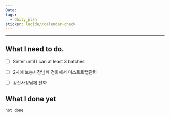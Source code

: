 ```yaml
---
Date: 
tags:
  - daily_plan
sticker: lucide//calendar-check
---
```

---
## What I need to do.

- [ ] Sinter until I can at least 3 batches
- [ ] 2시에 보승사장님께 전화해서 미스트트랩관련
- [ ] 강산사장님께 전화



## What I done yet
```tasks
not done
```
